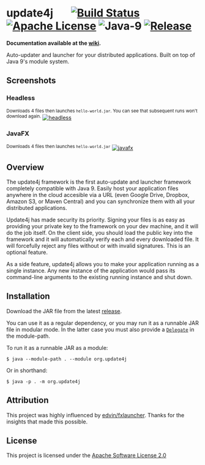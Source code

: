 # update4j &nbsp; &nbsp; &nbsp; [![Build Status](https://travis-ci.org/update4j/update4j.svg?branch=master)](https://travis-ci.org/update4j/update4j)   [![Apache License](https://img.shields.io/badge/license-Apache%20License%202.0-blue.svg)](http://www.apache.org/licenses/LICENSE-2.0)   ![Java-9](https://img.shields.io/badge/java-9%2B-orange.svg)   [![Release](https://img.shields.io/badge/release-v1.0.0--beta-yellow.svg)](https://github.com/update4j/update4j/releases/tag/v1.0)

**Documentation available at the [wiki](https://github.com/update4j/update4j/wiki/Documentation).**

Auto-updater and launcher for your distributed applications. Built on top of Java 9's module system.





## Screenshots

### Headless
<sup>Downloads 4 files then launches `hello-world.jar`. You can see that subsequent runs won't download again.</sup>
[![headless][2]][2]

### JavaFX

<sup>Downloads 4 files then launches `hello-world.jar`</sup>
[![javafx][1]][1]



## Overview

The update4j framework is the first auto-update and launcher framework completely compatible with Java 9. Easily host your application
files anywhere in the cloud accesible via a URL (even Google Drive, Dropbox, Amazon S3, or Maven Central)
and you can synchronize them with all your distributed applications.

Update4j has made security its priority. Signing your files is as easy as providing your private key to the framework on your dev machine,
and it will do the job itself. On the client side, you should load the public key into the framework and it will automatically verify 
each and every downloaded file. It will forcefully reject any files without or with invalid signatures. This is an optional feature.

As a side feature, update4j allows you to make your application running as a single instance. Any new instance of
the application would pass its command-line arguments to the existing running instance and shut down.

## Installation

Download the JAR file from the latest [release](https://github.com/update4j/update4j/releases).

You can use it as a regular dependency, or you may run it as a runnable JAR file in modular mode. In the latter case you must also provide a [`Delegate`](https://github.com/update4j/update4j/wiki/Documentation#dealing-with-providers) in the module-path.

To run it as a runnable JAR as a module:

```shell
$ java --module-path . --module org.update4j
```

Or in shorthand:

```shell
$ java -p . -m org.update4j
```


## Attribution

This project was highly influenced by [edvin/fxlauncher](https://github.com/edvin/fxlauncher/). Thanks for the insights
that made this possible.

## License

This project is licensed under the [Apache Software License 2.0](http://www.apache.org/licenses/LICENSE-2.0)


  [1]: https://i.stack.imgur.com/Hz1G7.gif
  [2]: https://i.stack.imgur.com/Ttf8Z.gif
